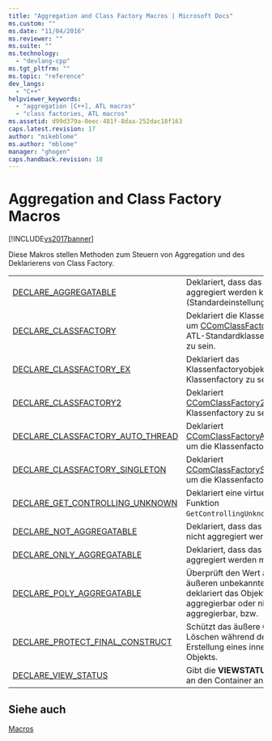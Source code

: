 ```yaml
---
title: "Aggregation and Class Factory Macros | Microsoft Docs"
ms.custom: ""
ms.date: "11/04/2016"
ms.reviewer: ""
ms.suite: ""
ms.technology: 
  - "devlang-cpp"
ms.tgt_pltfrm: ""
ms.topic: "reference"
dev_langs: 
  - "C++"
helpviewer_keywords: 
  - "aggregation [C++], ATL macros"
  - "class factories, ATL macros"
ms.assetid: d99d379a-0eec-481f-8daa-252dac18f163
caps.latest.revision: 17
author: "mikeblome"
ms.author: "mblome"
manager: "ghogen"
caps.handback.revision: 18
---
```

# Aggregation and Class Factory Macros
[!INCLUDE[vs2017banner](../../assembler/inline/includes/vs2017banner.md)]

Diese Makros stellen Methoden zum Steuern von Aggregation und des Deklarierens von Class Factory.  
  
|||  
|-|-|  
|[DECLARE\_AGGREGATABLE](../Topic/DECLARE_AGGREGATABLE.md)|Deklariert, dass das Objekt aggregiert werden kann \(Standardeinstellung\).|  
|[DECLARE\_CLASSFACTORY](../Topic/DECLARE_CLASSFACTORY.md)|Deklariert die Klassenfactory, um [CComClassFactory](../../atl/reference/ccomclassfactory-class.md), die ATL\-Standardklassenfactory zu sein.|  
|[DECLARE\_CLASSFACTORY\_EX](../Topic/DECLARE_CLASSFACTORY_EX.md)|Deklariert das Klassenfactoryobjekt, um die Klassenfactory zu sein.|  
|[DECLARE\_CLASSFACTORY2](../Topic/DECLARE_CLASSFACTORY2.md)|Deklariert [CComClassFactory2](../../atl/reference/ccomclassfactory2-class.md), um die Klassenfactory zu sein.|  
|[DECLARE\_CLASSFACTORY\_AUTO\_THREAD](../Topic/DECLARE_CLASSFACTORY_AUTO_THREAD.md)|Deklariert [CComClassFactoryAutoThread](../../atl/reference/ccomclassfactoryautothread-class.md), um die Klassenfactory zu sein.|  
|[DECLARE\_CLASSFACTORY\_SINGLETON](../Topic/DECLARE_CLASSFACTORY_SINGLETON.md)|Deklariert [CComClassFactorySingleton](../../atl/reference/ccomclassfactorysingleton-class.md), um die Klassenfactory zu sein.|  
|[DECLARE\_GET\_CONTROLLING\_UNKNOWN](../Topic/DECLARE_GET_CONTROLLING_UNKNOWN.md)|Deklariert eine virtuelle Funktion `GetControllingUnknown`.|  
|[DECLARE\_NOT\_AGGREGATABLE](../Topic/DECLARE_NOT_AGGREGATABLE.md)|Deklariert, dass das Objekt nicht aggregiert werden kann.|  
|[DECLARE\_ONLY\_AGGREGATABLE](../Topic/DECLARE_ONLY_AGGREGATABLE.md)|Deklariert, dass das Objekt aggregiert werden muss.|  
|[DECLARE\_POLY\_AGGREGATABLE](../Topic/DECLARE_POLY_AGGREGATABLE.md)|Überprüft den Wert aus dem äußeren unbekannten und deklariert das Objekt aggregierbar oder nicht aggregierbar, bzw.|  
|[DECLARE\_PROTECT\_FINAL\_CONSTRUCT](../Topic/DECLARE_PROTECT_FINAL_CONSTRUCT.md)|Schützt das äußere Objekt vom Löschen während der Erstellung eines inneren Objekts.|  
|[DECLARE\_VIEW\_STATUS](../Topic/DECLARE_VIEW_STATUS.md)|Gibt die **VIEWSTATUS**\-Flags an den Container an.|  
  
## Siehe auch  
 [Macros](../../atl/reference/atl-macros.md)